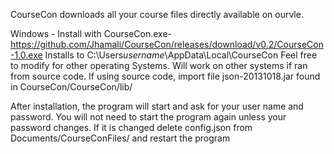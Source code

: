 CourseCon downloads all your course files directly available on ourvle. 

Windows - Install with CourseCon.exe- https://github.com/Jhamali/CourseCon/releases/download/v0.2/CourseCon-1.0.exe
Installs to C:\Users*username*\AppData\Local\CourseCon
Feel free to modify for other operating Systems.
Will work on other systems if ran from source code.
If using source code, import file json-20131018.jar found in CourseCon/CourseCon/lib/

After installation, the program will start and ask for your user name and password. You will not need to start the program again unless your password changes.
If it is changed delete config.json from Documents/CourseConFiles/ and restart the program


